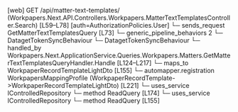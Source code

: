 [web] GET /api/matter-text-templates/  (Workpapers.Next.API.Controllers.Workpapers.MatterTextTemplatesController.Search)  [L59–L78] [auth=AuthorizationPolicies.User]
  └─ sends_request GetMatterTextTemplatesQuery [L73]
    └─ generic_pipeline_behaviors 2
      └─ DatagetTokenSyncBehaviour
      └─ DatagetTokenSyncBehaviour
    └─ handled_by Workpapers.Next.ApplicationService.Queries.Workpapers.Matters.GetMatterTextTemplatesQueryHandler.Handle [L124–L217]
      └─ maps_to WorkpaperRecordTemplateLightDto [L155]
        └─ automapper.registration WorkpapersMappingProfile (WorkpaperRecordTemplate->WorkpaperRecordTemplateLightDto) [L221]
      └─ uses_service IControlledRepository<MatterTextTemplate>
        └─ method ReadQuery [L174]
      └─ uses_service IControlledRepository<WorkpaperRecordTemplate>
        └─ method ReadQuery [L155]

